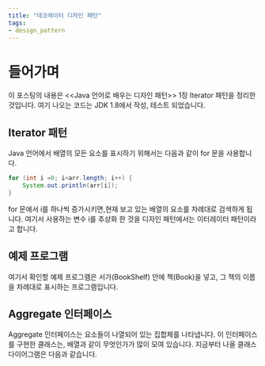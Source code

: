 ```yaml
---
title: "데코레이터 디자인 패턴"
tags:
- design_pattern
---
```


# 들어가며
이 포스팅의 내용은 <<Java 언어로 배우는 디자인 패턴>> 1장 Iterator 패턴을 정리한 것입니다. 여기 나오는 코드는 JDK 1.8에서 작성, 테스트 되었습니다.

## Iterator 패턴
Java 언어에서 배열의 모든 요소를 표시하기 위해서는 다음과 같이 for 문을 사용합니다.

~~~java
for (int i =0; i<arr.length; i++) {
    System.out.println(arr[i]);
}
~~~

for 문에서 i를 하나씩 증가시키면,현재 보고 있는 배열의 요소를 차례대로 검색하게 됩니다. 여기서 사용하는 변수 i를 추상화 한 것을 디자인 패턴에서는 이터레이터 패턴이라고 합니다.

## 예제 프로그램
여기서 확인할 예제 프로그램은 서가(BookShelf) 안에 책(Book)을 넣고, 그 책의 이름을 차례대로 표시하는 프로그램입니다.

## Aggregate 인터페이스
Aggregate 인터페이스는 요소들이 나열되어 있는 집합체를 나타냅니다. 이 인터페이스를 구현한 클래스는, 배열과 같이 무엇인가가 많이 모여 있습니다.
지금부터 나올 클래스 다이어그램은 다음과 같습니다.
